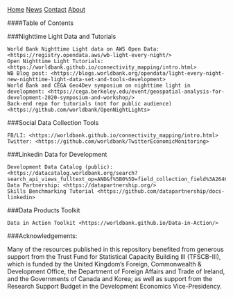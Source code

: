  <!-- The sidebar -->
<div class="sidebar">
  <a class="active" href="#home">Home</a>
  <a href="#news">News</a>
  <a href="#contact">Contact</a>
  <a href="#about">About</a>
</div>

####Table of Contents

 

###Nighttime Light Data and Tutorials

 

    World Bank Nighttime Light data on AWS Open Data: <https://registry.opendata.aws/wb-light-every-night/>
    Open Nighttime Light Tutorials: <https://worldbank.github.io/connectivity_mapping/intro.html>
    WB Blog post: <https://blogs.worldbank.org/opendata/light-every-night-new-nighttime-light-data-set-and-tools-development>
    World Bank and CEGA Geo4Dev symposium on nighttime light in development: <https://cega.berkeley.edu/event/geospatial-analysis-for-development-2020-symposium-and-workshop/>
    Back-end repo for tutorials (not for public audience) <https://github.com/worldbank/OpenNightLights>

 

###Social Data Collection Tools

    FB/LI: <https://worldbank.github.io/connectivity_mapping/intro.html>
    Twitter: <https://github.com/worldbank/TwitterEconomicMonitoring>

 

###Linkedin Data for Development

 

    Development Data Catalog (public): <https://datacatalog.worldbank.org/search?search_api_views_fulltext_op=AND&f%5B0%5D=field_collection_field%3A2646>
    Data Partnership: <https://datapartnership.org/>
    Skills Benchmarking Tutorial <https://github.com/datapartnership/docs-linkedin>

 

###Data Products Toolkit

 

    Data in Action Toolkit <https://worldbank.github.io/Data-in-Action/>

 

###Acknowledgements:

 

Many of the resources published in this repository benefited from generous support from the Trust Fund for Statistical Capacity Building III (TFSCB-III), which is funded by the United Kingdom’s Foreign, Commonwealth & Development Office, the Department of Foreign Affairs and Trade of Ireland, and the Governments of Canada and Korea; as well as support from the Research Support Budget in the Development Economics Vice-Presidency.
